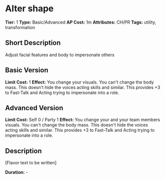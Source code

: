 # Alter shape

**Tier:** 1
**Type:** Basic/Advanced
**AP Cost:** 1m
**Attributes:** CH/PR
**Tags:** utility, transformation

## Short Description
Adjust facial features and body to impersonate others

## Basic Version
**Limit Cost:** 1
**Effect:** You change your visuals. You can't change the body mass. This doesn't hide the voices acting skills and similar. This provides +3 to Fast-Talk and Acting trying to impersonate into a role.

## Advanced Version
**Limit Cost:** Self 0 / Party 1
**Effect:** You change your and your team members visuals. You can't change the body mass. This doesn't hide the voices acting skills and similar. This provides +3 to Fast-Talk and Acting trying to impersonate into a role.

## Description
[Flavor text to be written]

**Duration:** -